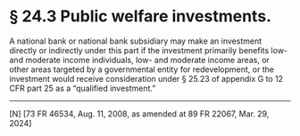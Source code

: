 # § 24.3   Public welfare investments.

A national bank or national bank subsidiary may make an investment directly or indirectly under this part if the investment primarily benefits low- and moderate income individuals, low- and moderate income areas, or other areas targeted by a governmental entity for redevelopment, or the investment would receive consideration under § 25.23 of appendix G to 12 CFR part 25 as a “qualified investment.”



---

[N] [73 FR 46534, Aug. 11, 2008, as amended at 89 FR 22067, Mar. 29, 2024]




